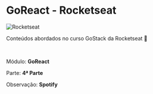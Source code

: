 # GoReact - Rocketseat

![Rocketseat](https://rocketseat.com.br/static/og.png)

<p>Conteúdos abordados no curso GoStack da Rocketseat 🚀</p><br />
<p>Módulo: <strong>GoReact</strong></p>
<p>Parte: <strong>4ª Parte</strong></p>
<p>Observação: <strong>Spotify</strong></p>
